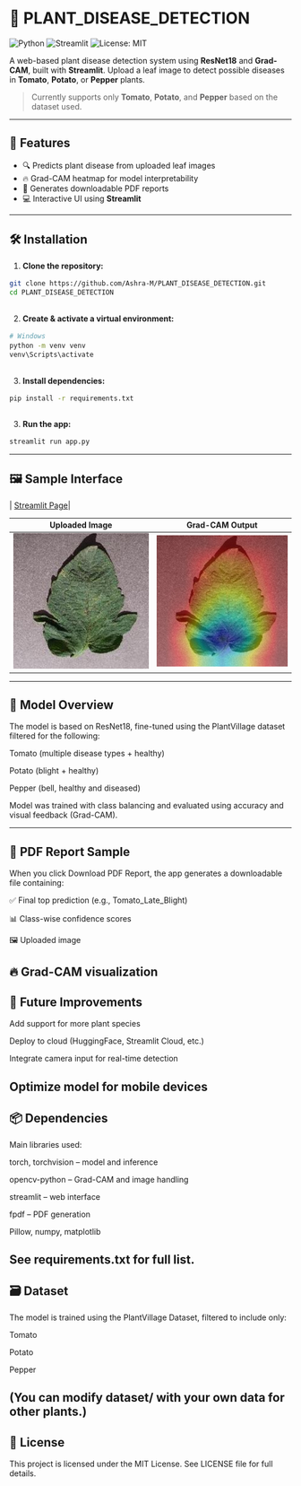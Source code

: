 # 🌿 PLANT_DISEASE_DETECTION

![Python](https://img.shields.io/badge/Python-3.10-blue)
![Streamlit](https://img.shields.io/badge/Streamlit-Enabled-brightgreen)
![License: MIT](https://img.shields.io/badge/License-MIT-yellow.svg)

A web-based plant disease detection system using **ResNet18** and **Grad-CAM**, built with **Streamlit**. Upload a leaf image to detect possible diseases in **Tomato**, **Potato**, or **Pepper** plants.

> Currently supports only **Tomato**, **Potato**, and **Pepper** based on the dataset used.

---


## 🚀 Features

- 🔍 Predicts plant disease from uploaded leaf images  
- 🔥 Grad-CAM heatmap for model interpretability  
- 🧾 Generates downloadable PDF reports  
- 💻 Interactive UI using **Streamlit**

---

## 🛠️ Installation

1. **Clone the repository:**

```bash
git clone https://github.com/Ashra-M/PLANT_DISEASE_DETECTION.git
cd PLANT_DISEASE_DETECTION
```

## 
2. **Create & activate a virtual environment:**

```bash
# Windows
python -m venv venv
venv\Scripts\activate
```

## 
3. **Install dependencies:**
```bash
pip install -r requirements.txt
```

## 
3. **Run the app:**
```bash
streamlit run app.py 
```
---
 ## 🖼️ Sample Interface

| [Streamlit Page](assets/PlantDetectionPage.png)|

| Uploaded Image                          | Grad-CAM Output                        |
|-----------------------------------------|----------------------------------------|
| ![Input Image](assets/input_sample.png) | ![Grad-CAM](assets/gradcam_sample.png) |


---
## 🧠 Model Overview
The model is based on ResNet18, fine-tuned using the PlantVillage dataset filtered for the following:

Tomato (multiple disease types + healthy)

Potato (blight + healthy)

Pepper (bell, healthy and diseased)

Model was trained with class balancing and evaluated using accuracy and visual feedback (Grad-CAM).

---
## 📄 PDF Report Sample
When you click Download PDF Report, the app generates a downloadable file containing:

✅ Final top prediction (e.g., Tomato_Late_Blight)

📊 Class-wise confidence scores

🖼️ Uploaded image

🔥 Grad-CAM visualization
---

## 🧪 Future Improvements
Add support for more plant species

Deploy to cloud (HuggingFace, Streamlit Cloud, etc.)

Integrate camera input for real-time detection

Optimize model for mobile devices
---
## 📦 Dependencies
Main libraries used:

torch, torchvision – model and inference

opencv-python – Grad-CAM and image handling

streamlit – web interface

fpdf – PDF generation

Pillow, numpy, matplotlib

See requirements.txt for full list.
---
## 🗃️ Dataset
The model is trained using the PlantVillage Dataset, filtered to include only:

Tomato

Potato

Pepper

(You can modify dataset/ with your own data for other plants.)
---
## 📜 License
This project is licensed under the MIT License. See LICENSE file for full details.